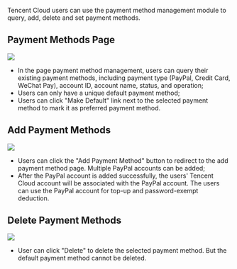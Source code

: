 Tencent Cloud users can use the payment method management module to query, add, delete and set payment methods.

## Payment Methods Page
![](https://main.qcloudimg.com/raw/2d62ab55ace6fe47d02d21f98102d429.png)

- In the page payment method management, users can query their existing payment methods, including payment type (PayPal, Credit Card, WeChat Pay), account ID, account name, status, and operation;
- Users can only have a unique default payment method;
- Users can click "Make Default" link next to the selected payment method to mark it as preferred payment method.

## Add Payment Methods
![](https://main.qcloudimg.com/raw/b56a6b255047c39d10fc495ec7915b79.png)
 
- Users can click the "Add Payment Method" button to redirect to the add payment method page. Multiple PayPal accounts can be added;
- After the PayPal account is added successfully, the users' Tencent Cloud account will be associated with the PayPal account. The users can use the PayPal account for top-up and password-exempt deduction.

## Delete Payment Methods
![](https://main.qcloudimg.com/raw/b56a6b255047c39d10fc495ec7915b79.png)

- User can click "Delete" to delete the selected payment method. But the default payment method cannot be deleted.